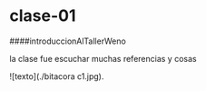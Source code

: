 # clase-01

####introduccionAlTallerWeno

la clase fue escuchar muchas referencias y cosas

![texto](./bitacora c1.jpg).
